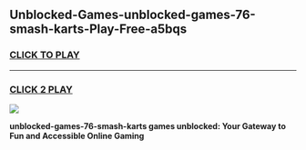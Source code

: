 
## Unblocked-Games-unblocked-games-76-smash-karts-Play-Free-a5bqs
<h3>
<a href="https://premium76.site?title=unblocked-games-76-smash-karts&ref=18A1">CLICK TO PLAY</a></h3>
<hr>

<h3>
<a href="https://premium76.site?title=unblocked-games-76-smash-karts&ref=18A1">CLICK 2 PLAY</a>
  
</h3>

<a href="https://premium76.site?title=unblocked-games-76-smash-karts&ref=18A1"><img src="https://clearcache.store/games.png"></a>


**unblocked-games-76-smash-karts games unblocked: Your Gateway to Fun and Accessible Online Gaming**
